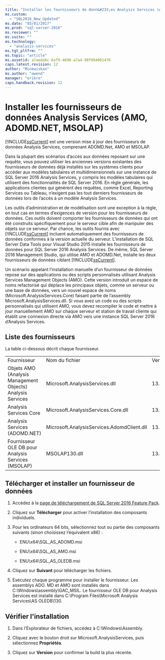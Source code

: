 ```yaml
---
title: "Installer les fournisseurs de donn&#233;es Analysis Services (AMO, ADOMD.NET, MSOLAP) | Microsoft Docs"
ms.custom: 
  - "SQL2016_New_Updated"
ms.date: "03/01/2017"
ms.prod: "sql-server-2016"
ms.reviewer: ""
ms.suite: ""
ms.technology: 
  - "analysis-services"
ms.tgt_pltfrm: ""
ms.topic: "article"
ms.assetid: a7aedabc-6af9-4698-a7a4-98f894001476
caps.latest.revision: 12
author: "Minewiskan"
ms.author: "owend"
manager: "erikre"
caps.handback.revision: 12
---
```

# Installer les fournisseurs de donn&#233;es Analysis Services (AMO, ADOMD.NET, MSOLAP)
  [!INCLUDE[ssCurrent](../../../includes/sscurrent-md.md)] est une version mise à jour des fournisseurs de données Analysis Services, comprenant ADOMD.Net, AMO et MSOLAP.  
  
 Dans la plupart des scénarios d’accès aux données reposant sur une requête, vous pouvez utiliser les anciennes versions existantes des fournisseurs de données déjà installés sur les systèmes clients pour accéder aux modèles tabulaires et multidimensionnels sur une instance de SQL Server 2016 Analysis Services, y compris les modèles tabulaires qui utilisent des fonctionnalités de SQL Server 2016. En règle générale, les applications clientes qui génèrent des requêtes, comme Excel, Reporting Services ou Tableau, n’exigent pas les tout derniers fournisseurs de données lors de l’accès à un modèle Analysis Services.  
  
 Les outils d’administration et de modélisation sont une exception à la règle, en tout cas en termes d’exigences de version pour les fournisseurs de données. Ces outils doivent comporter les fournisseurs de données qui ont été construits spécifiquement pour le serveur cible afin de manipuler des objets sur ce serveur. Par chance, les outils fournis avec [!INCLUDE[ssCurrent](../../../includes/sscurrent-md.md)] incluent automatiquement des fournisseurs de données conformes à la version actuelle du serveur.  L’installation de SQL Server Data Tools pour Visual Studio 2015 installe les fournisseurs de données pour SQL Server 2016 Analysis Services. De même, SQL Server 2016 Management Studio, qui utilise AMO et ADOMD.Net, installe les deux fournisseurs de données ciblant [!INCLUDE[ssCurrent](../../../includes/sscurrent-md.md)].  
  
 Un scénario appelant l’installation manuelle d’un fournisseur de données repose sur des applications ou des scripts personnalisés utilisant Analysis Services Management Objects (AMO). Cette version introduit un espace de noms refactorisé qui déplace les principaux objets, comme un serveur ou une base de données, vers un nouvel espace de noms (Microsoft.AnalysisServices.Core) faisant partie de l’assembly Microsoft.AnalysisServices.dll. Si vous avez un code ou des scripts personnalisés qui utilisent AMO, vous devez recompiler le code et mettre à jour manuellement AMO sur chaque serveur et station de travail cliente qui établit une connexion directe via AMO vers une instance SQL Server 2016 d’Analysis Services.  
  
## Liste des fournisseurs  
 La table ci-dessous décrit chaque fournisseur.  
  
||||  
|-|-|-|  
|Fournisseur|Nom du fichier|Version|  
|Objets AMO (Analysis Management Objects) Analysis Services|Microsoft.AnalysisServices.dll|13.0.0.0|  
|Analysis Services Core|Microsoft.AnalysisServices.Core.dll|13.0.0.0|  
|Analysis Services (ADOMD.NET)|Microsoft.AnalysisServices.AdomdClient.dll|13.0.0.0|  
|Fournisseur OLE DB pour Analysis Services (MSOLAP)|MSOLAP130.dll|13.0.0.0|  
  
## Télécharger et installer un fournisseur de données  
  
1.  Accédez à la [page de téléchargement de SQL Server 2016 Feature Pack](http://go.microsoft.com/fwlink/?LinkID=398150).  
  
2.  Cliquez sur **Télécharger** pour activer l’installation des composants individuels.  
  
3.  Pour les ordinateurs 64 bits, sélectionnez tout ou partie des composants suivants (sinon choisissez l’équivalent x86) :  
  
    -   ENU\x64\SQL_AS_ADOMD.msi  
  
    -   ENU\x64\SQL_AS_AMO.msi  
  
    -   ENU\x64\SQL_AS_OLEDB.msi  
  
4.  Cliquez sur **Suivant** pour télécharger les fichiers.  
  
5.  Exécutez chaque programme pour installer le fournisseur. Les assemblys ADO. MD et AMO sont installés dans C:\Windows\assembly\GAC_MSIL. Le fournisseur OLE DB pour Analysis Services est installé dans C:\Program Files\Microsoft Analysis Services\AS OLEDB\130.  
  
## Vérifier l'installation  
  
1.  Dans l’Explorateur de fichiers, accédez à C:\Windows\Assembly.  
  
2.  Cliquez avec le bouton droit sur Microsoft.AnalysisServices, puis sélectionnez **Propriétés**.  
  
3.  Cliquez sur **Version** pour confirmer la build la plus récente.  
  
  
